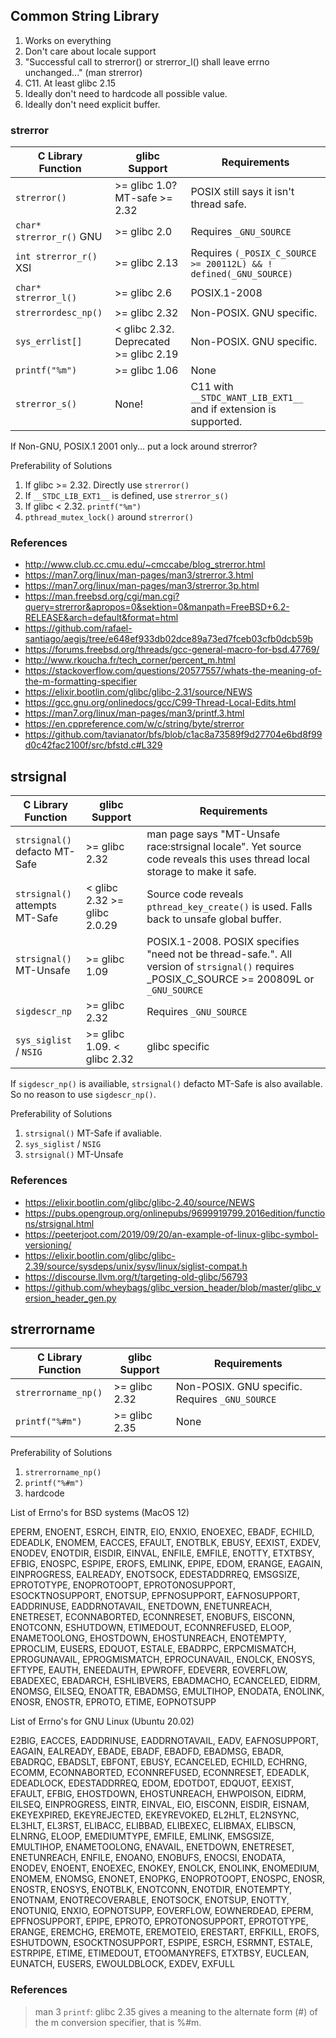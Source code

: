 ## Common String Library

1. Works on everything
2. Don't care about locale support
3. "Successful call to strerror() or strerror_l() shall leave errno unchanged..." (man strerror)
4. C11. At least glibc 2.15
5. Ideally don't need to hardcode all possible value.
6. Ideally don't need explicit buffer.

### strerror

| C Library Function       | glibc Support                          | Requirements                                                      |
| ------------------------ | -------------------------------------- | ----------------------------------------------------------------- |
| `strerror()`             | >= glibc 1.0? MT-safe >= 2.32          | POSIX still says it isn't thread safe.                            |
| `char* strerror_r()` GNU | >= glibc 2.0                           | Requires `_GNU_SOURCE`                                            |
| `int strerror_r()` XSI   | >= glibc 2.13                          | Requires `(_POSIX_C_SOURCE >= 200112L) && ! defined(_GNU_SOURCE)` |
| `char* strerror_l()`     | >= glibc 2.6                           | POSIX.1-2008                                                      |
| `strerrordesc_np()`      | >= glibc 2.32                          | Non-POSIX. GNU specific.                                          |
| `sys_errlist[]`          | < glibc 2.32. Deprecated >= glibc 2.19 | Non-POSIX. GNU specific.                                          |
| `printf("%m")`           | >= glibc 1.06                          | None                                                              |
| `strerror_s()`           | None!                                  | C11 with `__STDC_WANT_LIB_EXT1__` and if extension is supported.  |

If Non-GNU, POSIX.1 2001 only... put a lock around strerror?

Preferability of Solutions
1. If glibc >= 2.32. Directly use `strerror()`
2. If `__STDC_LIB_EXT1__` is defined, use `strerror_s()`
3. If glibc < 2.32. `printf("%m")`
4. `pthread_mutex_lock()` around `strerror()`

### References

 - http://www.club.cc.cmu.edu/~cmccabe/blog_strerror.html
 - https://man7.org/linux/man-pages/man3/strerror.3.html
 - https://man7.org/linux/man-pages/man3/strerror.3p.html
 - https://man.freebsd.org/cgi/man.cgi?query=strerror&apropos=0&sektion=0&manpath=FreeBSD+6.2-RELEASE&arch=default&format=html
 - https://github.com/rafael-santiago/aegis/tree/e648ef933db02dce89a73ed7fceb03cfb0dcb59b
 - https://forums.freebsd.org/threads/gcc-general-macro-for-bsd.47769/
 - http://www.rkoucha.fr/tech_corner/percent_m.html
 - https://stackoverflow.com/questions/20577557/whats-the-meaning-of-the-m-formatting-specifier
 - https://elixir.bootlin.com/glibc/glibc-2.31/source/NEWS
 - https://gcc.gnu.org/onlinedocs/gcc/C99-Thread-Local-Edits.html
 - https://man7.org/linux/man-pages/man3/printf.3.html
 - https://en.cppreference.com/w/c/string/byte/strerror
 - https://github.com/tavianator/bfs/blob/c1ac8a73589f9d27704e6bd8f99d0c42fac2100f/src/bfstd.c#L329


## strsignal

| C Library Function                  | glibc Support                | Requirements                                                                                                                                |
| ----------------------------------- | ---------------------------- | ------------------------------------------------------------------------------------------------------------------------------------------- |
| `strsignal()` <br> defacto MT-Safe  | >= glibc 2.32                | man page says "MT-Unsafe race:strsignal locale". Yet source code reveals this uses thread local storage to make it safe.                    |
| `strsignal()` <br> attempts MT-Safe | < glibc 2.32 >= glibc 2.0.29 | Source code reveals `pthread_key_create()` is used. Falls back to unsafe global buffer.                                                     |
| `strsignal()` <br> MT-Unsafe        | >= glibc 1.09                | POSIX.1-2008. POSIX specifies "need not be thread-safe.". All version of `strsignal()` requires _POSIX_C_SOURCE >= 200809L or `_GNU_SOURCE` |
| `sigdescr_np`                       | >= glibc 2.32                | Requires `_GNU_SOURCE`                                                                                                                      |
| `sys_siglist` / `NSIG`              | >= glibc 1.09. < glibc 2.32  | glibc specific                                                                                                                              |

If `sigdescr_np()` is availiable, `strsignal()` defacto MT-Safe is also available.
So no reason to use `sigdescr_np()`.

Preferability of Solutions

1. `strsignal()` MT-Safe if avaliable.
2. `sys_siglist` / `NSIG`
3. `strsignal()` MT-Unsafe

### References

 - https://elixir.bootlin.com/glibc/glibc-2.40/source/NEWS
 - https://pubs.opengroup.org/onlinepubs/9699919799.2016edition/functions/strsignal.html
 - https://peeterjoot.com/2019/09/20/an-example-of-linux-glibc-symbol-versioning/
 - https://elixir.bootlin.com/glibc/glibc-2.39/source/sysdeps/unix/sysv/linux/siglist-compat.h
 - https://discourse.llvm.org/t/targeting-old-glibc/56793
 - https://github.com/wheybags/glibc_version_header/blob/master/glibc_version_header_gen.py

## strerrorname

| C Library Function  | glibc Support | Requirements                                    |
| ------------------- | ------------- | ----------------------------------------------- |
| `strerrorname_np()` | >= glibc 2.32 | Non-POSIX. GNU specific. Requires `_GNU_SOURCE` |
| `printf("%#m")`     | >= glibc 2.35 | None                                            |

Preferability of Solutions
1. `strerrorname_np()`
2. `printf("%#m")`
3. hardcode

List of Errno's for BSD systems (MacOS 12)

EPERM, ENOENT, ESRCH, EINTR, EIO, ENXIO, ENOEXEC, EBADF, ECHILD, EDEADLK, ENOMEM, EACCES, EFAULT,
ENOTBLK, EBUSY, EEXIST, EXDEV, ENODEV, ENOTDIR, EISDIR, EINVAL, ENFILE, EMFILE, ENOTTY, ETXTBSY,
EFBIG, ENOSPC, ESPIPE, EROFS, EMLINK, EPIPE, EDOM, ERANGE, EAGAIN, EINPROGRESS, EALREADY, ENOTSOCK,
EDESTADDRREQ, EMSGSIZE, EPROTOTYPE, ENOPROTOOPT, EPROTONOSUPPORT, ESOCKTNOSUPPORT, ENOTSUP,
EPFNOSUPPORT, EAFNOSUPPORT, EADDRINUSE, EADDRNOTAVAIL, ENETDOWN, ENETUNREACH, ENETRESET,
ECONNABORTED, ECONNRESET, ENOBUFS, EISCONN, ENOTCONN, ESHUTDOWN, ETIMEDOUT, ECONNREFUSED, ELOOP,
ENAMETOOLONG,  EHOSTDOWN, EHOSTUNREACH, ENOTEMPTY, EPROCLIM, EUSERS, EDQUOT, ESTALE, EBADRPC,
ERPCMISMATCH,  EPROGUNAVAIL, EPROGMISMATCH, EPROCUNAVAIL, ENOLCK, ENOSYS, EFTYPE, EAUTH, ENEEDAUTH,
EPWROFF, EDEVERR, EOVERFLOW, EBADEXEC, EBADARCH, ESHLIBVERS, EBADMACHO, ECANCELED, EIDRM, ENOMSG,
EILSEQ, ENOATTR, EBADMSG, EMULTIHOP, ENODATA, ENOLINK, ENOSR, ENOSTR, EPROTO, ETIME, EOPNOTSUPP

List of Errno's for GNU Linux (Ubuntu 20.02)

E2BIG, EACCES, EADDRINUSE, EADDRNOTAVAIL, EADV, EAFNOSUPPORT, EAGAIN, EALREADY, EBADE, EBADF,
EBADFD, EBADMSG, EBADR, EBADRQC, EBADSLT, EBFONT, EBUSY, ECANCELED, ECHILD, ECHRNG, ECOMM,
ECONNABORTED, ECONNREFUSED, ECONNRESET, EDEADLK, EDEADLOCK, EDESTADDRREQ, EDOM, EDOTDOT,
EDQUOT, EEXIST, EFAULT, EFBIG, EHOSTDOWN, EHOSTUNREACH, EHWPOISON, EIDRM, EILSEQ, EINPROGRESS,
EINTR, EINVAL, EIO, EISCONN, EISDIR, EISNAM, EKEYEXPIRED, EKEYREJECTED, EKEYREVOKED, EL2HLT,
EL2NSYNC, EL3HLT, EL3RST, ELIBACC, ELIBBAD, ELIBEXEC, ELIBMAX, ELIBSCN, ELNRNG, ELOOP,
EMEDIUMTYPE, EMFILE, EMLINK, EMSGSIZE, EMULTIHOP, ENAMETOOLONG, ENAVAIL, ENETDOWN, ENETRESET,
ENETUNREACH, ENFILE, ENOANO, ENOBUFS, ENOCSI, ENODATA, ENODEV, ENOENT, ENOEXEC, ENOKEY,
ENOLCK, ENOLINK, ENOMEDIUM, ENOMEM, ENOMSG, ENONET, ENOPKG, ENOPROTOOPT, ENOSPC, ENOSR,
ENOSTR, ENOSYS, ENOTBLK, ENOTCONN, ENOTDIR, ENOTEMPTY, ENOTNAM, ENOTRECOVERABLE, ENOTSOCK,
ENOTSUP, ENOTTY, ENOTUNIQ, ENXIO, EOPNOTSUPP, EOVERFLOW, EOWNERDEAD, EPERM, EPFNOSUPPORT,
EPIPE, EPROTO, EPROTONOSUPPORT, EPROTOTYPE, ERANGE, EREMCHG, EREMOTE, EREMOTEIO, ERESTART,
ERFKILL, EROFS, ESHUTDOWN, ESOCKTNOSUPPORT, ESPIPE, ESRCH, ESRMNT, ESTALE, ESTRPIPE, ETIME,
ETIMEDOUT, ETOOMANYREFS, ETXTBSY, EUCLEAN, EUNATCH, EUSERS, EWOULDBLOCK, EXDEV, EXFULL

### References

> man 3 `printf`: glibc 2.35 gives a meaning to the alternate form (#) of the m conversion specifier, that is %#m.

